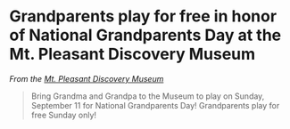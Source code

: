 # Grandparents play for free in honor of National Grandparents Day at the Mt. Pleasant Discovery Museum

*From the [Mt. Pleasant Discovery Museum](https://www.facebook.com/MPDiscoveryMuseum/?fref=nf)*

> Bring Grandma and Grandpa to the Museum to play on Sunday, September 11 for National Grandparents Day! Grandparents play for free Sunday only!

